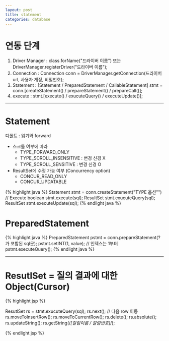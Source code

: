 ```yaml
---
layout: post
title: statement
categories: database
---
```

# 연동 단계
1. Driver Manager : class.forName("드라이버 이름") 또는 DriverManager.registerDriver("드라이버 이름");
2. Connection : Connection conn = DriverManager.getConnection(드라이버 url, 사용자 계정, 비밀번호);
3. Statement : [Statement / PreparedStatement / CallableStatement] stmt = conn.[createStatement() / prepareStatement() / prepareCall()];
4. execute  : stmt.[execute() / exucuteQuery() / executeUpdate()];
---
# Statement
디폴트 : 읽기와 forward
 + 스크롤 여부에 따라
    - TYPE_FORWARD_ONLY
    - TYPE_SCROLL_INSENSITIVE : 변경 신경 X
    - TYPE_SCROLL_SENSITIVE  : 변경 신경 O
 + ResultSet에 수정 가능 여부 (Concurrency option)
    - CONCUR_READ_ONLY
    - CONCUR_UPDATABLE

{% highlight java %}
  Statement stmt = conn.createStatement("TYPE 옵션"")
 // Execute
  boolean stmt.execute(sql);
  ResultSet stmt.exucuteQuery(sql);
  ResultSet stmt.executeUpdate(sql);
 {% endlight java %}


# PreparedStatement
{% highlight java %}
PreparedStatement pstmt = conn.prepareStatement(?가 포함된 sql문);
pstmt.setINT(1, value); // 인덱스는 1부터
pstmt.executeQuery();
{% endlight java %}

---
# ResutlSet = 질의 결과에 대한 Object(Cursor)
{% highlight jsp %}

ResutlSet rs = stmt.exucuteQuery(sql);
rs.next(); // 다음 row 이동
rs.moveToInsertRow();
rs.moveToCurrentRow();
rs.delete();
rs.absolute();
rs.updateString();
rs.getString(/*[칼럼이름 / 칼럼번호]*/);

{% endlight jsp %}
